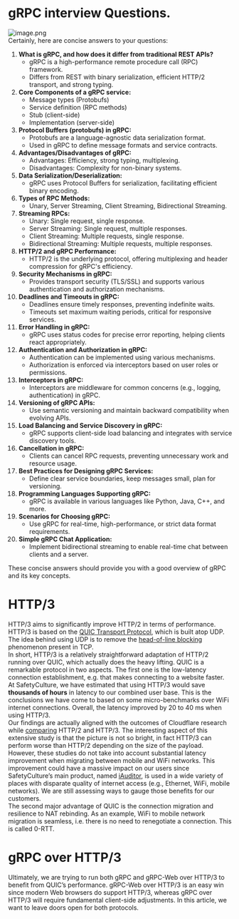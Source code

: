 # gRPC interview Questions.   
![image.png]((https://github.com/himanshushukla12/gRPC_interview_prep/blob/main/image.png))    
Certainly, here are concise answers to your questions:   
1. **What is gRPC, and how does it differ from traditional REST APIs?**   
    - gRPC is a high-performance remote procedure call (RPC) framework.   
    - Differs from REST with binary serialization, efficient HTTP/2 transport, and strong typing.   
2. **Core Components of a gRPC service:**   
    - Message types (Protobufs)   
    - Service definition (RPC methods)   
    - Stub (client-side)   
    - Implementation (server-side)   
3. **Protocol Buffers (protobufs) in gRPC:**   
    - Protobufs are a language-agnostic data serialization format.   
    - Used in gRPC to define message formats and service contracts.   
4. **Advantages/Disadvantages of gRPC:**   
    - Advantages: Efficiency, strong typing, multiplexing.   
    - Disadvantages: Complexity for non-binary systems.   
5. **Data Serialization/Deserialization:**   
    - gRPC uses Protocol Buffers for serialization, facilitating efficient binary encoding.   
6. **Types of RPC Methods:**   
    - Unary, Server Streaming, Client Streaming, Bidirectional Streaming.   
7. **Streaming RPCs:**   
    - Unary: Single request, single response.   
    - Server Streaming: Single request, multiple responses.   
    - Client Streaming: Multiple requests, single response.   
    - Bidirectional Streaming: Multiple requests, multiple responses.   
8. **HTTP/2 and gRPC Performance:**   
    - HTTP/2 is the underlying protocol, offering multiplexing and header compression for gRPC's efficiency.   
9. **Security Mechanisms in gRPC:**   
    - Provides transport security (TLS/SSL) and supports various authentication and authorization mechanisms.   
10. **Deadlines and Timeouts in gRPC:**   
    - Deadlines ensure timely responses, preventing indefinite waits.   
    - Timeouts set maximum waiting periods, critical for responsive services.   
11. **Error Handling in gRPC:**   
    - gRPC uses status codes for precise error reporting, helping clients react appropriately.   
12. **Authentication and Authorization in gRPC:**   
    - Authentication can be implemented using various mechanisms.   
    - Authorization is enforced via interceptors based on user roles or permissions.   
13. **Interceptors in gRPC:**   
    - Interceptors are middleware for common concerns (e.g., logging, authentication) in gRPC.   
14. **Versioning of gRPC APIs:**   
    - Use semantic versioning and maintain backward compatibility when evolving APIs.   
15. **Load Balancing and Service Discovery in gRPC:**   
    - gRPC supports client-side load balancing and integrates with service discovery tools.   
16. **Cancellation in gRPC:**   
    - Clients can cancel RPC requests, preventing unnecessary work and resource usage.   
17. **Best Practices for Designing gRPC Services:**   
    - Define clear service boundaries, keep messages small, plan for versioning.   
18. **Programming Languages Supporting gRPC:**   
    - gRPC is available in various languages like Python, Java, C++, and more.   
19. **Scenarios for Choosing gRPC:**   
    - Use gRPC for real-time, high-performance, or strict data format requirements.   
20. **Simple gRPC Chat Application:**   
    - Implement bidirectional streaming to enable real-time chat between clients and a server.   
   
These concise answers should provide you with a good overview of gRPC and its key concepts.   
# HTTP/3   
HTTP/3 aims to significantly improve HTTP/2 in terms of performance. HTTP/3 is based on the [QUIC Transport Protocol](https://tools.ietf.org/html/draft-ietf-quic-transport-29), which is built atop UDP. The idea behind using UDP is to remove the [head-of-line blocking](https://en.wikipedia.org/wiki/Head-of-line_blocking) phenomenon present in TCP.   
In short, HTTP/3 is a relatively straightforward adaptation of HTTP/2 running over QUIC, which actually does the heavy lifting. QUIC is a remarkable protocol in two aspects. The first one is the low-latency connection establishment, e.g. that makes connecting to a website faster.   
At SafetyCulture, we have estimated that using HTTP/3 would save **thousands of hours** in latency to our combined user base. This is the conclusions we have come to based on some micro-benchmarks over WiFi internet connections. Overall, the latency improved by 20 to 40 ms when using HTTP/3.   
Our findings are actually aligned with the outcomes of Cloudflare research while [comparing](https://blog.cloudflare.com/http-3-vs-http-2/) HTTP/2 and HTTP/3. The interesting aspect of this extensive study is that the picture is not so bright, in fact HTTP/3 can perform worse than HTTP/2 depending on the size of the payload.   
However, these studies do not take into account substantial latency improvement when migrating between mobile and WiFi networks. This improvement could have a massive impact on our users since SafetyCulture’s main product, named [iAuditor](https://safetyculture.com/iauditor/), is used in a wide variety of places with disparate quality of internet access (e.g., Ethernet, WiFi, mobile networks). We are still assessing ways to gauge those benefits for our customers.   
The second major advantage of QUIC is the connection migration and resilience to NAT rebinding. As an example, WiFi to mobile network migration is seamless, i.e. there is no need to renegotiate a connection. This is called 0-RTT.   
# gRPC over HTTP/3   
Ultimately, we are trying to run both gRPC and gRPC-Web over HTTP/3 to benefit from QUIC’s performance. gRPC-Web over HTTP/3 is an easy win since modern Web browsers do support HTTP/3, whereas gRPC over HTTP/3 will require fundamental client-side adjustments. In this article, we want to leave doors open for both protocols.   
